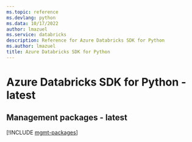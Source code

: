 ```yaml
---
ms.topic: reference
ms.devlang: python
ms.data: 10/17/2022
author: lmazuel
ms.service: databricks
description: Reference for Azure Databricks SDK for Python
ms.author: lmazuel
title: Azure Databricks SDK for Python
---
```

# Azure Databricks SDK for Python - latest

## Management packages - latest
[!INCLUDE [mgmt-packages](databricks-mgmt-index.md)]